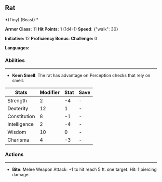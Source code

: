 ## Rat
*(Tiny) (Beast) *

**Armor Class:** 11
**Hit Points:** 1 (1d4-1)
**Speed:** {"walk": 30}

**Initiative:** 12
**Proficiency Bonus:**
**Challenge:** 0

**Languages:** 

### Abilities
 --- 
- **Keen Smell**: The rat has advantage on Perception checks that rely on smell.



| Stats | Modifier | Stat | Save
| ---- | ---- | ---- | ---- |
| Strength | 2 | -4 | - |
| Dexterity | 12 | 1 | - |
| Constitution | 8 | -1 | - |
| Intelligence | 2 | -4 | - |
| Wisdom | 10 | 0 | - |
| Charisma | 4 | -3 | - |

### Actions
 --- 
- **Bite**: Melee Weapon Attack: +1 to hit  reach 5 ft.  one target. Hit: 1 piercing damage.

